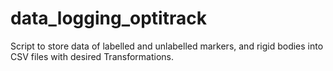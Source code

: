 # data_logging_optitrack
Script to store data of labelled and unlabelled markers, and rigid bodies into CSV files with desired Transformations.  
